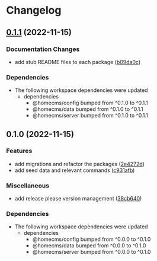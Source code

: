 # Changelog

## [0.1.1](https://github.com/homecms/homecms/compare/homecms-v0.1.0...homecms-v0.1.1) (2022-11-15)


### Documentation Changes

* add stub README files to each package ([b09da0c](https://github.com/homecms/homecms/commit/b09da0c9ed9b68f47e5362bca5241fa67d7f5c3b))


### Dependencies

* The following workspace dependencies were updated
  * dependencies
    * @homecms/config bumped from ^0.1.0 to ^0.1.1
    * @homecms/data bumped from ^0.1.0 to ^0.1.1
    * @homecms/server bumped from ^0.1.0 to ^0.1.1

## 0.1.0 (2022-11-15)


### Features

* add migrations and refactor the packages ([2e4272d](https://github.com/homecms/homecms/commit/2e4272de6c4ab33738f87b4db8eefb1f8268e5d2))
* add seed data and relevant commands ([c931afb](https://github.com/homecms/homecms/commit/c931afb4c6db44c490bf60f94e962fcc0e7f5abd))


### Miscellaneous

* add release please version management ([38cb640](https://github.com/homecms/homecms/commit/38cb640b85eec2b33e9421c30fee0ea35b2c6989))


### Dependencies

* The following workspace dependencies were updated
  * dependencies
    * @homecms/config bumped from ^0.0.0 to ^0.1.0
    * @homecms/data bumped from ^0.0.0 to ^0.1.0
    * @homecms/server bumped from ^0.0.0 to ^0.1.0
